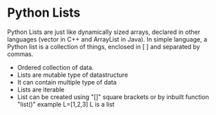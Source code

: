 # Python Lists
Python Lists are just like dynamically sized arrays, declared in other languages (vector in C++ and ArrayList in Java). In simple language, a Python list is a collection of things, enclosed in [ ] and separated by commas. 
  * Ordered collection of data.
  * Lists are mutable type of datastructure
  * It can contain multiple type of data
  * Lists are iterable
  * List can be created using "[]" square brackets or by inbuilt function "list()" example L=[1,2,3] L is a list
